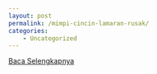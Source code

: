 ```yaml
---
layout: post
permalink: /mimpi-cincin-lamaran-rusak/
categories:
    - Uncategorized
---
```


[Baca Selengkapnya](/02)